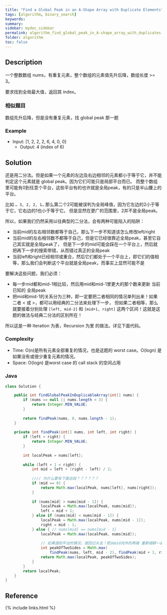 ```yaml
---
title: "Find a Global Peak in an A-Shape Array with Duplicate Elements"
tags: [algorithm, binary_search]
keywords:
summary:
sidebar: mydoc_sidebar
permalink: algorithm_find_global_peak_in_A-shape_array_with_duplicates.html
folder: algorithm
toc: false
---
```


## Description
一个整数数组 nums，有重复元素，整个数组的元素值先升后降，数组长度 >= 3。

要求找到全局最大值，返回其 index。

### 相似题目
数组先升后降，但是没有重复元素，找 global peak 那一题

### Example
* Input: [1, 2, 2, 2, 6, 4, 0, 0]
  * Output: 4 (index of 6)

## Solution
还是用二分法。但是如果一个元素的左边及右边相邻的元素都小于等于它，并不能判定这个元素就是 global peak。因为它们可能只是局部平台而已。
而整个数组里可能有0到任意个平台，这些平台有的也许就是全局peak，有的只是半山腰上的平台。

比如 `… 3, 2, 2, 1…` 那么第二个2可能被误判为全局峰值，因为它左边的2小于等于它，它右边的1也小于等于它。
但是显然在更广的范围里，2并不是全局peak。

所以，如果我们仍然采用以往典型的二分法，会有两种可能陷入的陷阱：
* 当前mid的左右相邻数都等于自己，那么下一步不知道该怎么修改left/right
* 当前mid的左右相邻数不都等于自己，但是它已经很靠近全局peak，甚至它自己其实就是全局peak了，
但是下一步的mid可能会踩在一个平台上，然后就把再下一步的搜索带错，从而错过真正的全局peak
* 当前left和right已经相邻或重合，然后它们都处于一个平台上，即它们的值相等，那么我们会判断这个平台就是全局peak，而事实上显然可能不是

要解决这些问题，我们必须：
* 每一步mid都和mid-1相比较，然后用mid和mid-1里更大的那个数来更新 当前已知的 全局peak
* 把mid和mid-1的关系分为三种，即一定要把二者相同的情况单列出来！如果二者 < 或 >，都可以用经典的二分法来处理下一步，
但如果二者相等，那么就要接着分别处理 `[left, mid-2]` 和 `[mid+1, right]` 这两个区间！这就是这题的做法与经典二分法的区别所在！

所以这是一种 Iteration 为表，Recursion 为里 的做法。详见下面代码。

### Complexity
* Time: O(n)是所有元素全部重复的情况，也是这题的 worst case。O(logn) 是如果没有或很少重复元素的情况。
* Space: O(logn) 是worst case 的 call stack 的空间占用 

### Java
```java
class Solution {

    public int findGlobalPeakInDuplicableArray(int[] nums) {
        if (nums == null || nums.length < 3) {
            return Integer.MIN_VALUE;
        }
        
        return findPeak(nums, 0, nums.length - 1);
    }
    
    private int findPeak(int[] nums, int left, int right) {
        if (left > right) {
            return Integer.MIN_VALUE;
        }
        
        int localPeak = nums[left];
        
        while (left + 1 < right) {
            int mid = left + (right - left) / 2;
            
            //// 为什么要有下面这段？？？？？？
            if (mid == 0) {
                return Math.max(localPeak, nums[left], nums[right]);
            }
            
            if (nums[mid] > nums[mid - 1]) {
                localPeak = Math.max(localPeak, nums[mid]);
                left = mid + 1;
            } else if (nums[mid] < nums[mid - 1]) {
                localPeak = Math.max(localPeak, nums[mid - 1]);
                right = mid - 1;
            } else { // nums[mid] == nums[mid - 1]
                localPeak = Math.max(localPeak, nums[mid]);
                
                // 如果遇到平台的情况，就回过头去！把从mid向外的两端 重新细耕一遍！
                int peakOfTwoSides = Math.max(
                    findPeak(nums, left, mid - 2), findPeak(mid + 1, right));
                return Math.max(localPeak, peakOfTwoSides);
            }
        }
        return localPeak;
    }
}
```

## Reference

{% include links.html %}

